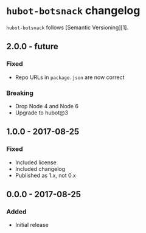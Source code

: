 # `hubot-botsnack` changelog

`hubot-botsnack` follows [Semantic Versioning][1].

## 2.0.0 - future

### Fixed

* Repo URLs in `package.json` are now correct

### Breaking

* Drop Node 4 and Node 6
* Upgrade to hubot@3

## 1.0.0 - 2017-08-25

### Fixed

* Included license
* Included changelog
* Published as 1.x, not 0.x

## 0.0.0 - 2017-08-25

### Added

* Initial release
